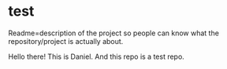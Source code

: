 # test
Readme=description of the project so people can know what the repository/project is actually about. 

Hello there!  This is Daniel.  And this repo is a test repo.  
